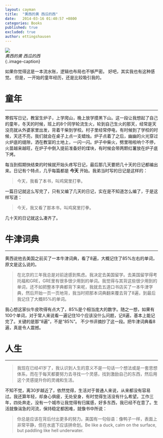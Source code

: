 ```yaml
---
layout: cayman
title:  "黄西的黄 西瓜的西"
date:   2014-03-16 01:40:57 +0800
categories: Books
published: true
excluded: true
author: ettingshausen
---   
```


![](https://wx3.sinaimg.cn/large/685ea4faly1ft3sesd86bj20cb0h0wfx.jpg)  
*黄西的黄 西瓜的西*  
{:.image-caption}     

如果你觉得这是一本流水账，逻辑也布局也不够严密。 好吧，其实我也有这种感觉。 但是，一开始的童年经历，还是比较吸引我的。 
# 童年
---
寒假写日记，教室生炉子，上学爬山，晚上放学摸黑下山。这一段让我想起了自己的童年，冬天的时候，班上的8个同学轮流生火，轮到自己生火的那天，经常是天没亮就从外婆家里出发，背着干柴到学校。村子里经常停电，有时候到了学校的时候，天还不亮，我们就会在桌子上点一支蜡烛。炉子点着了之后，幽幽的火光穿过火炉底的缝隙，洒在教室的土地上，一闪一闪。炉子中柴火，劈里啪啦响个不停，火苗越来越旺，在炉子中倒入提前准备好的煤块，有时候会带两颗红薯放在炉子底下烤。  

每当到假期快结束的时候就开始头疼写日记，最后那几天要把几十天的日记都编出来。日记有个特点，几乎每篇都是 **今天** 开始。我弟当时写的日记是这样的：
>今天，我看了本书，叫鸡窝里打拳。   

一篇日记就这么写完了，只有又编了几天的日记，实在是不知道怎么编了，于是这样写道：
>今天，我又看了那本书，叫鸡窝里打拳。  

几十天的日记就这么凑齐了。

# 牛津词典
---
黄西说他去美国之前买了一本牛津词典，看了8遍，大概记住了85%左右的单词，原文是这么说的。
> 在北京的三年我总是对前途感到焦虑。我决定去美国留学。去美国留学得考托福和GRE，GRE里有很多很少用到的单词。我觉得与其背这些很少用到的单词，还不如把整本字典都背下来呢，我就去五道口书店买了一本牛津字典，然后开始一页一页地背，我当时把那本词典翻来覆去背了8遍，到最后我记住了大概85%的单词。  

我心想这家伙牛皮吹得有点大了，85%是个相当庞大的数字。随之一想，如果有100个单词，对于常人来说看一遍记住10个应该没什么问题，记8遍，基本上能记完了。关键的是那“8遍”，不是“85%”。 不少书评摘抄了这一段。把牛津词典看8遍，真是令人震撼。

# 人生
---
>我现在已经41岁了，我认识到人生的意义不是一句话一个想法或是一套思想体系，而在于每天都要努力去寻找一个灵感，找到激励自己的东西，然后用这个灵感提升你的灵魂和生活。  

不知不觉，离30岁越近了，依然觉得，生活对于普通人来说，从来都没有容易过。我还算年轻，却身心俱疲，无处安身，有时觉得生活没有什么希望。工作三年，四处奔走，没有一个城市让我觉得有归属感，好多东西，我已经不在意了。生活就像湍急的河流，保持稳定都困难，就像书中所说：
>你总是应该在背后付出更多的努力。美国有一句俗语：像鸭子一样，表面上非常平静，但在水底下应该拼命划。Be like a duck, calm on the surface, but paddling like hell underwater.